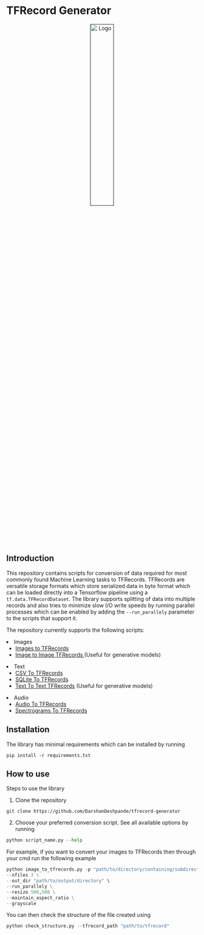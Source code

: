 # TFRecord Generator

<p align="center">
  <a href="">
    <img src="https://i.imgur.com/cxIbm7n.png" alt="Logo"  width="35%">
  </a>
</p>

## Introduction

This repository contains scripts for conversion of data required for most commonly found Machine Learning tasks to TFRecords. TFRecords are versatile storage formats which store serialized data in byte format which can be loaded directly into a Tensorflow pipeline using a `tf.data.TFRecordDataset`. The library supports splitting of data into multiple records and also tries to minimize slow I/O write speeds by running parallel processes which can be enabled by adding the `--run_parallely` parameter to the scripts that support it.

The repository currently supports the following scripts:

<li>Images
    <ul>
        <li><a href="https://github.com/DarshanDeshpande/tfrecord-generator/blob/master/image/image_to_tfrecords.py">Images to TFRecords</a></li>
        <li><a href="https://github.com/DarshanDeshpande/tfrecord-generator/blob/master/image/image_to_image_tfrecords.py">Image to Image TFRecords </a>(Useful for generative models)</li>
    </ul>
</li>
<li>Text
    <ul>
        <li><a href="https://github.com/DarshanDeshpande/tfrecord-generator/blob/master/text/csv_to_tfrecords.py">CSV To TFRecords</a></li>
        <li><a href="https://github.com/DarshanDeshpande/tfrecord-generator/blob/master/text/sqlite_to_tfrecords.py">SQLite To TFRecords</a></li>
        <li><a href="https://github.com/DarshanDeshpande/tfrecord-generator/blob/master/text/text_to_text_tfrecords.py">Text To Text TFRecords</a> (Useful for generative models)</li>
    </ul>
</li>
<li>Audio
    <ul>
        <li><a href="https://github.com/DarshanDeshpande/tfrecord-generator/blob/master/audio/audio_to_tfrecords.py">Audio To TFRecords </a></li>
        <li><a href="https://github.com/DarshanDeshpande/tfrecord-generator/blob/master/audio/spectrogram_to_tfrecords.py">Spectrograms To TFRecords</a></li>
    </ul>
</li>

## Installation

The library has minimal requirements which can be installed by running
```
pip install -r requirements.txt
```

## How to use

Steps to use the library

1. Clone the repository
```
git clone https://github.com/DarshanDeshpande/tfrecord-generator
```

2. Choose your preferred conversion script. See all available options by running
```python
python script_name.py --help
```

For example, if you want to convert your images to TFRecords then through your cmd run the following example
```python
python image_to_tfrecords.py -p "path/to/directory/containing/subdirectories" \
--nfiles 3 \
--out_dir "path/to/output/directory" \
--run_parallely \
--resize 500,500 \
--maintain_aspect_ratio \
--grayscale
```
You can then check the structure of the file created using
```python
python check_structure.py --tfrecord_path "path/to/tfrecord"
```